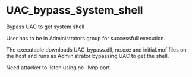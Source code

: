 # UAC_bypass_System_shell
Bypass UAC to get system shell

User has to be in Administrators group for successfull execution.

The executable downloads UAC_bypass.dll, nc.exe and initial.mof files on the host and runs as Administrator bypassing UAC to get the shell. 

Need attacker to listen using nc -lvnp port
